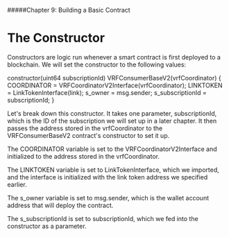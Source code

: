 #####Chapter 9: Building a Basic Contract

# The Constructor

Constructors are logic run whenever a smart contract is first deployed to a blockchain. We will set the constructor to the following values:

<Highlight class="language-javascript">
constructor(uint64 subscriptionId) VRFConsumerBaseV2(vrfCoordinator) {
    COORDINATOR = VRFCoordinatorV2Interface(vrfCoordinator);
    LINKTOKEN = LinkTokenInterface(link);
    s_owner = msg.sender;
    s_subscriptionId = subscriptionId;
  }
</Highlight>

Let's break down this constructor. It takes one parameter, subscriptionId, which is the ID of the subscription we will set up in a later chapter. It then passes the address stored in the vrfCoordinator to the VRFConsumerBaseV2 contract's constructor to set it up. 

The COORDINATOR variable is set to the VRFCoordinatorV2Interface and initialized to the address stored in the vrfCoordinator.

The LINKTOKEN variable is set to LinkTokenInterface, which we imported, and the interface is initialized with the link token address we specified earlier.

The s\_owner variable is set to msg.sender, which is the wallet account address that will deploy the contract.

The s\_subscriptionId is set to subscriptionId, which we fed into the constructor as a parameter.